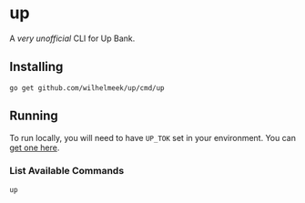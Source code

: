 # up

A _very unofficial_ CLI for Up Bank.

## Installing

`go get github.com/wilhelmeek/up/cmd/up`

## Running

To run locally, you will need to have `UP_TOK` set in your environment. You can [get one here](https://api.up.com.au/getting_started).

### List Available Commands

```bash
up
```

